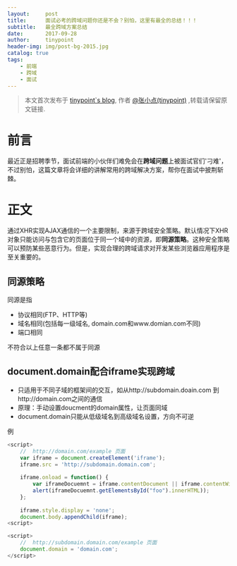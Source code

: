 ```yaml
---
layout:     post
title:      面试必考的跨域问题你还是不会？别怕，这里有最全的总结！！！
subtitle:   最全跨域方案总结
date:       2017-09-28
author:     tinypoint
header-img: img/post-bg-2015.jpg
catalog: true
tags:
    - 前端
    - 跨域
    - 面试
---
```

> 本文首次发布于 [tinypoint\`s blog](http://tinypoint.github.io), 作者 [@张小点(tinypoint)](http://github.com/tinypoint) ,转载请保留原文链接.

# 前言

最近正是招聘季节，面试前端的小伙伴们难免会在**跨域问题**上被面试官们'刁难'，不过别怕，这篇文章将会详细的讲解常用的跨域解决方案，帮你在面试中披荆斩棘。

# 正文

通过XHR实现AJAX通信的一个主要限制，来源于跨域安全策略。默认情况下XHR对象只能访问与包含它的页面位于同一个域中的资源，即**同源策略**。这种安全策略可以预防某些恶意行为。但是，实现合理的跨域请求对开发某些浏览器应用程序是至关重要的。

## 同源策略

同源是指
- 协议相同(FTP、HTTP等)
- 域名相同(包括每一级域名, domain.com和www.domian.com不同)
- 端口相同

不符合以上任意一条都不属于同源

## document.domain配合iframe实现跨域

- 只适用于不同子域的框架间的交互，如从http://subdomain.doain.com 到http://domain.com之间的通信
- 原理：手动设置doucment的domain属性，让页面同域
- document.domain只能从低级域名到高级域名设置，方向不可逆

例

```javascript
<script>
    //  http://domain.com/example 页面
    var iframe = document.createElement('iframe');
    iframe.src = 'http://subdomain.domain.com';
    
    iframe.onload = function() {
        var iframeDocuemnt = iframe.contentDocument || iframe.contentWindow.document;
        alert(iframeDocuemnt.getElementsById("foo").innerHTML));
    };
    
    iframe.style.display = 'none';
    document.body.appendChild(iframe);
<script>
```

```javascript
<script>
    //  http://subdomain.domain.com/example 页面
    document.domain = 'domain.com';
</script>
```
